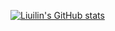 [![Liuilin's GitHub stats](https://github-readme-stats.vercel.app/api/?username=liuilin&count_private=true&show_icons=true&theme=radical)](https://github.com/liuilin/github-readme-stats)
